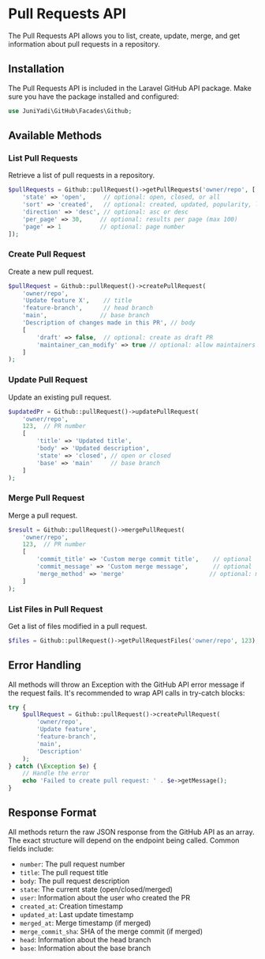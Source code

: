 # Pull Requests API

The Pull Requests API allows you to list, create, update, merge, and get information about pull requests in a repository.

## Installation

The Pull Requests API is included in the Laravel GitHub API package. Make sure you have the package installed and configured:

```php
use JuniYadi\GitHub\Facades\Github;
```

## Available Methods

### List Pull Requests

Retrieve a list of pull requests in a repository.

```php
$pullRequests = Github::pullRequest()->getPullRequests('owner/repo', [
    'state' => 'open',     // optional: open, closed, or all
    'sort' => 'created',   // optional: created, updated, popularity, long-running
    'direction' => 'desc', // optional: asc or desc
    'per_page' => 30,     // optional: results per page (max 100)
    'page' => 1           // optional: page number
]);
```

### Create Pull Request

Create a new pull request.

```php
$pullRequest = Github::pullRequest()->createPullRequest(
    'owner/repo',
    'Update feature X',    // title
    'feature-branch',      // head branch
    'main',               // base branch
    'Description of changes made in this PR', // body
    [
        'draft' => false,  // optional: create as draft PR
        'maintainer_can_modify' => true // optional: allow maintainers to modify
    ]
);
```

### Update Pull Request

Update an existing pull request.

```php
$updatedPr = Github::pullRequest()->updatePullRequest(
    'owner/repo',
    123,  // PR number
    [
        'title' => 'Updated title',
        'body' => 'Updated description',
        'state' => 'closed', // open or closed
        'base' => 'main'     // base branch
    ]
);
```

### Merge Pull Request

Merge a pull request.

```php
$result = Github::pullRequest()->mergePullRequest(
    'owner/repo',
    123,  // PR number
    [
        'commit_title' => 'Custom merge commit title',    // optional
        'commit_message' => 'Custom merge message',       // optional
        'merge_method' => 'merge'                        // optional: merge, squash, or rebase
    ]
);
```

### List Files in Pull Request

Get a list of files modified in a pull request.

```php
$files = Github::pullRequest()->getPullRequestFiles('owner/repo', 123);
```

## Error Handling

All methods will throw an Exception with the GitHub API error message if the request fails. It's recommended to wrap API calls in try-catch blocks:

```php
try {
    $pullRequest = Github::pullRequest()->createPullRequest(
        'owner/repo',
        'Update feature',
        'feature-branch',
        'main',
        'Description'
    );
} catch (\Exception $e) {
    // Handle the error
    echo 'Failed to create pull request: ' . $e->getMessage();
}
```

## Response Format

All methods return the raw JSON response from the GitHub API as an array. The exact structure will depend on the endpoint being called. Common fields include:

- `number`: The pull request number
- `title`: The pull request title
- `body`: The pull request description
- `state`: The current state (open/closed/merged)
- `user`: Information about the user who created the PR
- `created_at`: Creation timestamp
- `updated_at`: Last update timestamp
- `merged_at`: Merge timestamp (if merged)
- `merge_commit_sha`: SHA of the merge commit (if merged)
- `head`: Information about the head branch
- `base`: Information about the base branch

